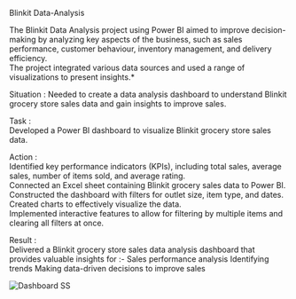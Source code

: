 Blinkit Data-Analysis

The Blinkit Data Analysis project using Power BI aimed to improve decision-making by analyzing key aspects of the business, such as sales performance, customer behaviour, inventory management, and delivery efficiency.  
The project integrated various data sources and used a range of visualizations to present insights.*

Situation :
Needed to create a data analysis dashboard to understand Blinkit grocery store sales data and gain insights to improve sales.

Task :  
Developed a Power BI dashboard to visualize Blinkit grocery store sales data.

Action :  
Identified key performance indicators (KPIs), including total sales, average sales, number of items sold, and average rating.  
Connected an Excel sheet containing Blinkit grocery sales data to Power BI.  
Constructed the dashboard with filters for outlet size, item type, and dates.  
Created charts to effectively visualize the data.  
Implemented interactive features to allow for filtering by multiple items and clearing all filters at once.  

Result :  
Delivered a Blinkit grocery store sales data analysis dashboard that provides valuable insights for :-
Sales performance analysis
Identifying trends
Making data-driven decisions to improve sales


![Dashboard SS](https://github.com/user-attachments/assets/b48e7d45-bab7-420f-a2c5-9850d9ecee60)
